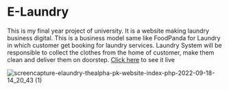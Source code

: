 # E-Laundry
This is my final year project of university. It is a website making laundry business digital. This is a business model same like FoodPanda for Laundry in which customer get booking for laundry services. Laundry System will be responsible to collect the clothes from the home of customer, make them clean and deliver them on doorstep. 
<a href="http://elaundry.thealpha.pk/website">Click here</a> to see it live

![screencapture-elaundry-thealpha-pk-website-index-php-2022-09-18-14_20_43 (1)](https://user-images.githubusercontent.com/53467308/190895347-d6235bc0-4a2d-40f4-bdf2-12e184962418.png)
